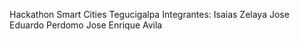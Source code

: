 Hackathon Smart Cities Tegucigalpa
Integrantes:
Isaias Zelaya
Jose Eduardo Perdomo
Jose Enrique Avila